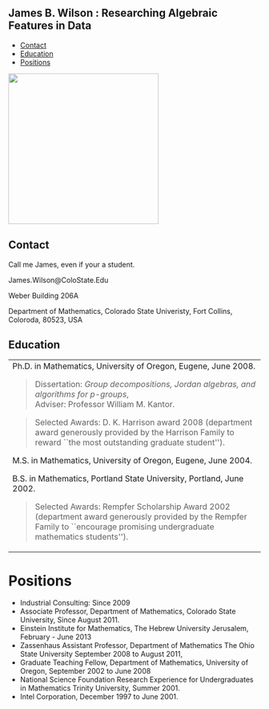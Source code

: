 <div class="container">

## James B. Wilson : Researching Algebraic Features in Data

 * [Contact](Contact)
 * [Education](Education)
 * [Positions](Positions)
	
<asside>
<img src="images/Wilson-profile.jpg" height=300>
</asside>

## Contact
<p>Call me James, even if your a student.</p>
<p>James.Wilson@ColoState.Edu</p>

<p>Weber Building 206A</p>

<p>Department of Mathematics, Colorado State Univeristy, Fort Collins, 
Coloroda, 80523, USA</p>


## Education

<table>
<tr>
<td>
    Ph.D. in Mathematics, University of Oregon, Eugene, June 2008.<br>
    <blockquote>
		  Dissertation: <i>Group decompositions, Jordan algebras, and algorithms
		  for p-groups</i>,<br>
		Adviser: Professor William M. Kantor.<br>
    </blockquote>
    <blockquote>
    Selected Awards: D. K. Harrison award 2008 (department award generously provided 
        by the Harrison Family to reward ``the most outstanding graduate student'').
    </blockquote>
    </p><p>
	M.S. in Mathematics, University of Oregon, Eugene, June 2004.
    </p><p>
	B.S. in Mathematics, Portland State University, Portland, June 2002.<br>
    <blockquote>
    Selected Awards: Rempfer Scholarship Award 2002 (department award generously provided by 
        the Rempfer Family to ``encourage promising undergraduate mathematics students'').
    </blockquote>
    </p><p>
</td>
</tr>
</table>

# Positions
<ul>
<li>Industrial Consulting: Since 2009</li>
<li>Associate Professor, Department of Mathematics, Colorado State University, 
Since August 2011.</li>
<li>Einstein Institute for Mathematics, The Hebrew University Jerusalem,
        February - June 2013</li>
<li>Zassenhaus Assistant Professor,	Department of Mathematics    
The Ohio State University September 2008 to August 2011,</li>
<li>Graduate Teaching Fellow, Department of Mathematics,
	University of Oregon, September 2002 to June 2008</li>
<li>National Science Foundation	Research Experience for Undergraduates in Mathematics
    Trinity University, Summer 2001.</li>
<li>Intel Corporation, December 1997 to June 2001.
</li>
</ul>
<CENTER>

</div>
